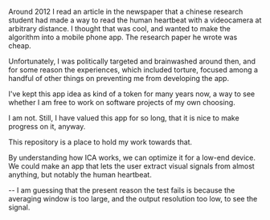
Around 2012 I read an article in the newspaper that a chinese
research student had made a way to read the human heartbeat
with a videocamera at arbitrary distance.  I thought that was
cool, and wanted to make the algorithm into a mobile phone
app.  The research paper he wrote was cheap.

Unfortunately, I was politically targeted and brainwashed
around then, and for some reason the experiences, which
included torture, focused among a handful of other things
on preventing me from developing the app.

I've kept this app idea as kind of a token for many years now,
a way to see whether I am free to work on software projects
of my own choosing.

I am not.  Still, I have valued this app for so long, that
it is nice to make progress on it, anyway.

This repository is a place to hold my work towards that.

By understanding how ICA works, we can optimize it for
a low-end device.  We could make an app that lets the user
extract visual signals from almost anything, but notably
the human heartbeat.

--
I am guessing that the present reason the test fails is because the averaging
window is too large, and the output resolution too low, to see the signal.
